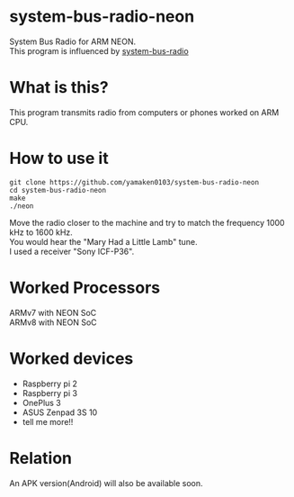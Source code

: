 # system-bus-radio-neon

System Bus Radio for ARM NEON.  
This program is influenced by [system-bus-radio](https://github.com/fulldecent/system-bus-radio)

# What is this?

This program transmits radio from computers or phones worked on ARM CPU.

# How to use it

```
git clone https://github.com/yamaken0103/system-bus-radio-neon
cd system-bus-radio-neon
make
./neon
```
Move the radio closer to the machine and try to match the frequency 1000 kHz to 1600 kHz.  
You would hear the "Mary Had a Little Lamb" tune.  
I used a receiver "Sony ICF-P36".

# Worked Processors

ARMv7 with NEON SoC  
ARMv8 with NEON SoC

# Worked devices

* Raspberry pi 2
* Raspberry pi 3
* OnePlus 3
* ASUS Zenpad 3S 10
* tell me more!!

# Relation
An APK version(Android) will also be available soon.
